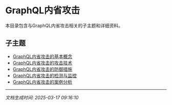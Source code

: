 # GraphQL内省攻击

本目录包含与GraphQL内省攻击相关的子主题和详细资料。

## 子主题

- [GraphQL内省攻击的基本概念](graphql-introspection/basic-concepts.md)
- [GraphQL内省攻击的攻击技术](graphql-introspection/attack-techniques.md)
- [GraphQL内省攻击的防御措施](graphql-introspection/defense-measures.md)
- [GraphQL内省攻击的检测与监控](graphql-introspection/detection-monitoring.md)
- [GraphQL内省攻击的案例分析](graphql-introspection/case-studies.md)

---

*文档生成时间: 2025-03-17 09:16:10*
